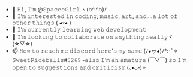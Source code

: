 - 👋 𝙷𝚒, 𝙸’𝚖 @𝚂𝚙𝚊𝚌𝚎𝚎𝙶𝚒𝚛𝚕 ヽ(𝚘^ ^𝚘)ﾉ
- 👀 𝙸’𝚖 𝚒𝚗𝚝𝚎𝚛𝚎𝚜𝚝𝚎𝚍 𝚒𝚗 𝚌𝚘𝚍𝚒𝚗𝚐, 𝚖𝚞𝚜𝚒𝚌, 𝚊𝚛𝚝, 𝚊𝚗𝚍....𝚊 𝚕𝚘𝚝 𝚘𝚏 𝚘𝚝𝚑𝚎𝚛 𝚝𝚑𝚒𝚗𝚐𝚜 ( ◕▿◕ )
- 🌱 𝙸’𝚖 𝚌𝚞𝚛𝚛𝚎𝚗𝚝𝚕𝚢 𝚕𝚎𝚊𝚛𝚗𝚒𝚗𝚐 𝚠𝚎𝚋 𝚍𝚎𝚟𝚎𝚕𝚘𝚙𝚖𝚎𝚗𝚝
- 💞️ 𝙸’𝚖 𝚕𝚘𝚘𝚔𝚒𝚗𝚐 𝚝𝚘 𝚌𝚘𝚕𝚕𝚊𝚋𝚘𝚛𝚊𝚝𝚎 𝚘𝚗 𝚊𝚗𝚢𝚝𝚑𝚒𝚗𝚐 𝚛𝚎𝚊𝚕𝚕𝚢ヾ(☆▽☆)
- 📫 𝙷𝚘𝚠 𝚝𝚘 𝚛𝚎𝚊𝚌𝚑 𝚖𝚎 𝚍𝚒𝚜𝚌𝚘𝚛𝚍 𝚑𝚎𝚛𝚎'𝚜 𝚖𝚢 𝚗𝚊𝚖𝚎 (ﾉ◕ヮ◕)ﾉ*:･ﾟ✧ 𝚂𝚠𝚎𝚎𝚝𝚁𝚒𝚌𝚎𝚋𝚊𝚕𝚕𝚜#𝟹𝟸𝟼𝟿 -𝚊𝚕𝚜𝚘 𝙸'𝚖 𝚊𝚗 𝚊𝚖𝚊𝚝𝚞𝚛𝚎 (￣▽￣) 𝚜𝚘 𝙸'𝚖 𝚘𝚙𝚎𝚗 𝚝𝚘 𝚜𝚞𝚐𝚐𝚎𝚜𝚝𝚒𝚘𝚗𝚜 𝚊𝚗𝚍 𝚌𝚛𝚒𝚝𝚒𝚌𝚒𝚜𝚖 (｡•̀ᴗ-)✧
